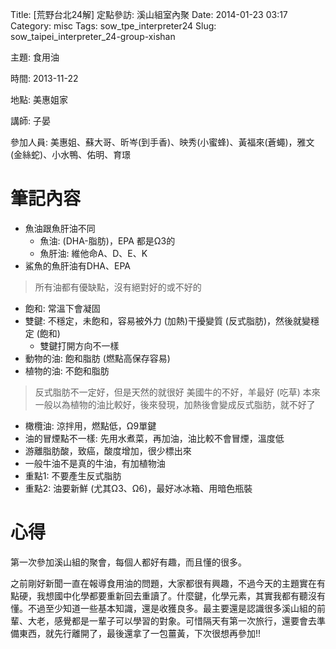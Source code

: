 Title: [荒野台北24解] 定點參訪: 溪山組室內聚
Date: 2014-01-23 03:17
Category: misc
Tags: sow_tpe_interpreter24
Slug: sow_taipei_interpreter_24-group-xishan

主題: 食用油

時間: 2013-11-22

地點: 美惠姐家

講師: 子晏

參加人員: 美惠姐、蘇大哥、昕岑(到手香)、映秀(小蜜蜂)、黃福來(蒼蠅)，雅文(金絲蛇)、小水鴨、佑明、育璟

# 筆記內容

* 魚油跟魚肝油不同
  * 魚油: (DHA-脂肪)，EPA 都是Ω3的
  * 魚肝油: 維他命A、D、E、K
* 鯊魚的魚肝油有DHA、EPA

> 所有油都有優缺點，沒有絕對好的或不好的

* 飽和: 常溫下會凝固
* 雙鍵: 不穩定，未飽和，容易被外力 (加熱)干擾變質 (反式脂肪)，然後就變穩定 (飽和)
  * 雙鍵打開方向不一樣
* 動物的油: 飽和脂肪 (燃點高保存容易)
* 植物的油: 不飽和脂肪

> 反式脂肪不一定好，但是天然的就很好
> 美國牛的不好，羊最好 (吃草)
> 本來一般以為植物的油比較好，後來發現，加熱後會變成反式脂肪，就不好了

* 橄欖油: 涼拌用，燃點低，Ω9單鍵
* 油的冒煙點不一樣: 先用水煮菜，再加油，油比較不會冒煙，溫度低
* 游離脂肪酸，致癌，酸度增加，很少標出來
* 一般牛油不是真的牛油，有加植物油
* 重點1: 不要產生反式脂肪
* 重點2: 油要新鮮 (尤其Ω3、Ω6)，最好冰冰箱、用暗色瓶裝

# 心得

第一次參加溪山組的聚會，每個人都好有趣，而且懂的很多。

之前剛好新聞一直在報導食用油的問題，大家都很有興趣，不過今天的主題實在有點硬，我想國中化學都要重新回去重讀了。什麼鍵，化學元素，其實我都有聽沒有懂。不過至少知道一些基本知識，還是收獲良多。最主要還是認識很多溪山組的前輩、大老，感覺都是一輩子可以學習的對象。可惜隔天有第一次旅行，還要會去準備東西，就先行離開了，最後還拿了一包薑黃，下次很想再參加!!
